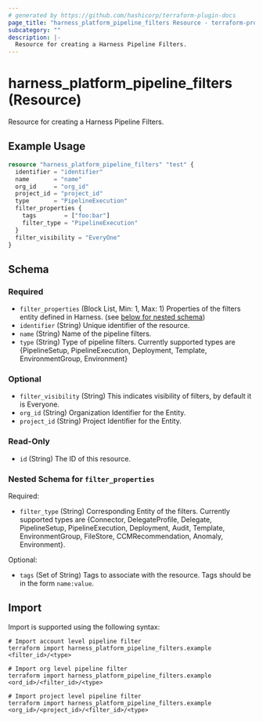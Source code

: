 ```yaml
---
# generated by https://github.com/hashicorp/terraform-plugin-docs
page_title: "harness_platform_pipeline_filters Resource - terraform-provider-harness"
subcategory: ""
description: |-
  Resource for creating a Harness Pipeline Filters.
---
```


# harness_platform_pipeline_filters (Resource)

Resource for creating a Harness Pipeline Filters.

## Example Usage

```terraform
resource "harness_platform_pipeline_filters" "test" {
  identifier = "identifier"
  name       = "name"
  org_id     = "org_id"
  project_id = "project_id"
  type       = "PipelineExecution"
  filter_properties {
    tags        = ["foo:bar"]
    filter_type = "PipelineExecution"
  }
  filter_visibility = "EveryOne"
}
```

<!-- schema generated by tfplugindocs -->
## Schema

### Required

- `filter_properties` (Block List, Min: 1, Max: 1) Properties of the filters entity defined in Harness. (see [below for nested schema](#nestedblock--filter_properties))
- `identifier` (String) Unique identifier of the resource.
- `name` (String) Name of the pipeline filters.
- `type` (String) Type of pipeline filters. Currently supported types are {PipelineSetup, PipelineExecution, Deployment, Template, EnvironmentGroup, Environment}

### Optional

- `filter_visibility` (String) This indicates visibility of filters, by default it is Everyone.
- `org_id` (String) Organization Identifier for the Entity.
- `project_id` (String) Project Identifier for the Entity.

### Read-Only

- `id` (String) The ID of this resource.

<a id="nestedblock--filter_properties"></a>
### Nested Schema for `filter_properties`

Required:

- `filter_type` (String) Corresponding Entity of the filters. Currently supported types are {Connector, DelegateProfile, Delegate, PipelineSetup, PipelineExecution, Deployment, Audit, Template, EnvironmentGroup, FileStore, CCMRecommendation, Anomaly, Environment}.

Optional:

- `tags` (Set of String) Tags to associate with the resource. Tags should be in the form `name:value`.

## Import

Import is supported using the following syntax:

```shell
# Import account level pipeline filter
terraform import harness_platform_pipeline_filters.example <filter_id>/<type>

# Import org level pipeline filter
terraform import harness_platform_pipeline_filters.example <ord_id>/<filter_id>/<type>

# Import project level pipeline filter
terraform import harness_platform_pipeline_filters.example <org_id>/<project_id>/<filter_id>/<type>
```
